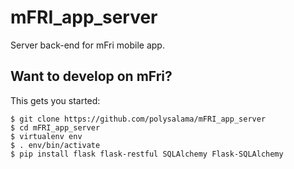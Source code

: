 # mFRI_app_server

Server back-end for mFri mobile app.

## Want to develop on mFri?

This gets you started:

```
$ git clone https://github.com/polysalama/mFRI_app_server
$ cd mFRI_app_server
$ virtualenv env
$ . env/bin/activate
$ pip install flask flask-restful SQLAlchemy Flask-SQLAlchemy
```